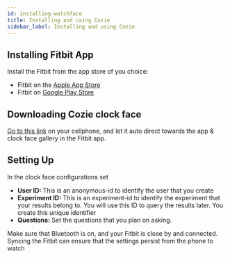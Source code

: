 ```yaml
---
id: installing-watchface
title: Installing and using Cozie
sidebar_label: Installing and using Cozie
---
```


## Installing Fitbit App
Install the Fitbit from the app store of you choice:
 - Fitbit on the [Apple App Store](https://www.fitbit.com/global/sg/setup/setup-apple-store)
 - Fitbit on [Google Play Store](https://www.fitbit.com/global/sg/setup/setup-google-store)


## Downloading Cozie clock face
[Go to this link](https://gallery.fitbit.com/details/d787c911-ce11-432e-8b68-69da0f3446c8) on your cellphone, and let it auto direct towards the app & clock face gallery in the Fitbit app. 


## Setting Up
In the clock face configurations set
* **User ID:** This is an anonymous-id to identify the user that you create
* **Experiment ID:** This is an experiment-id to identify the experiment that your results belong to. You will use this ID to query the results later. You create this unique identifier
* **Questions:** Set the questions that you plan on asking.

Make sure that Bluetooth is on, and your Fitbit is close by and connected. Syncing the Fitbit can ensure that the settings persist from the phone to watch
